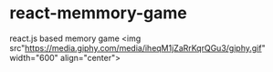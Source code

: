 # react-memmory-game
react.js based memory game
<img src"https://media.giphy.com/media/iheqM1jZaRrKqrQGu3/giphy.gif" width="600" align="center">
